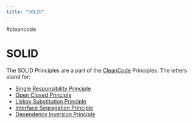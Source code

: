 ```yaml
---
title: "SOLID"
---
```

#cleancode 
# SOLID
The SOLID Principles are a part of the [CleanCode](docs/main/CleanCode/CleanCode.md) Principles. The letters stand for:
- [Single Responsibility Principle](docs/main/CleanCode/1.%20CleanCodeDeveloper/Prinzipien/Single%20Responsibility%20Principle.md)
- [Open Closed Principle](docs/main/CleanCode/1.%20CleanCodeDeveloper/Prinzipien/Open%20Closed%20Principle.md)
- [Liskov Substitution Principle](docs/main/CleanCode/1.%20CleanCodeDeveloper/Praktiken/Liskov%20Substitution%20Principle.md)
- [Interface Segragation Principle](docs/main/CleanCode/1.%20CleanCodeDeveloper/Prinzipien/Interface%20Segragation%20Principle.md)
- [Dependency Inversion Principle](docs/main/CleanCode/1.%20CleanCodeDeveloper/Prinzipien/Dependency%20Inversion%20Principle.md)
